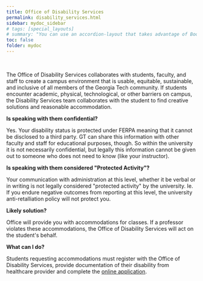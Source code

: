 ```yaml
---
title: Office of Disability Services
permalink: disability_services.html
sidebar: mydoc_sidebar
# tags: [special_layouts]
# summary: "You can use an accordion-layout that takes advantage of Bootstrap styling. This is useful for an FAQ page."
toc: false
folder: mydoc
---
```


<p>&nbsp;</p>

<p>The Office of Disability Services collaborates with students, faculty, and staff to create a campus environment that is usable, equitable, sustainable, and inclusive of all members of the Georgia Tech community. If students encounter academic, physical, technological, or other barriers on campus, the Disability Services team collaborates with the student to find creative solutions and reasonable accommodation.</p>

<p><b>Is speaking with them confidential?</b></p>
   <p class="answer">Yes. Your disability status is protected under FERPA meaning that it cannot be disclosed to a third party. GT can share this information with other faculty and staff for educational purposes, though. So within the university it is not necessarily confidential, but legally this information cannot be given out to someone who does not need to know (like your instructor).</p>

<p><b>Is speaking with them considered "Protected Activity"?</b></p>
   <p class="answer">Your communication with administration at this level, whether it be verbal or in writing is not legally considered "protected activity" by the university. Ie. If you endure negative outcomes from reporting at this level, the university anti-retalliation policy will not protect you.</p>

<p><b>Likely solution?</b></p>
   <p>Office will provide you with accommodations for classes. If a professor violates these accommodations, the Office of Disability Services will act on the student's behalf.</p>

<p><b>What can I do?</b></p>
   <p>Students requesting accommodations must register with the Office of Disability Services, provide documentation of their disability from healthcare provider and complete the <a href="https://bear.accessiblelearning.com/gatech/">online application</a>.</p>

<script>
    if(location.hash !== null && location.hash !== "")
    {
        var url = location.hash.endsWith("-1") ? location.hash.substring(0, location.hash.length-2) : location.hash;
        $(url + ".collapse").collapse("show");
    }
</script>